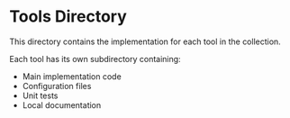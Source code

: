 # Tools Directory

This directory contains the implementation for each tool in the collection.

Each tool has its own subdirectory containing:

- Main implementation code
- Configuration files
- Unit tests
- Local documentation
